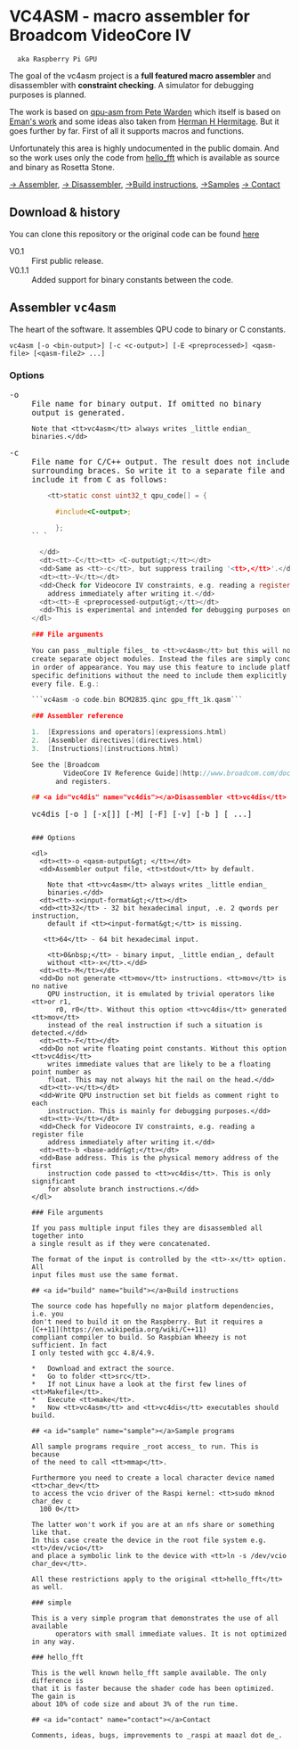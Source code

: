 # VC4ASM - macro assembler for Broadcom VideoCore IV

      aka Raspberry Pi GPU

The goal of the vc4asm project is a **full featured
        macro assembler** and disassembler with **constraint checking**. A
      simulator for debugging purposes is planned.

The work is based on [qpu-asm from Pete
Warden](https://github.com/jetpacapp/qpu-asm) which itself is based on [Eman's
work](https://github.com/elorimer/rpi-playground/tree/master/QPU/assembler) and
some ideas also taken from [Herman H
Hermitage](https://github.com/hermanhermitage/videocoreiv-qpu).  But it goes
further by far. First of all it supports macros and functions.

Unfortunately this area is highly undocumented in the public domain. And so the
work uses only the code from
[hello_fft](https://github.com/raspberrypi/userland/tree/master/host_applications/linux/apps/hello_pi/hello_fft)
which is available as source and binary as Rosetta Stone.

[&rarr; Assembler](#vc4asm), [&rarr;
        Disassembler](#vc4dis), [&rarr;Build instructions](#build), [&rarr;Samples](#sample)
      [&rarr; Contact](#contact)

## Download &amp; history

You can clone this repository or the original code can be found 
[here](http://maazl.de/project/vc4asm/vc4asm.tar.bz2) 

<dl>
  <dt>V0.1</dt>
  <dd>First public release.</dd>
  <dt>V0.1.1</dt>
  <dd>Added support for binary constants between the code.</dd>
</dl>

## <a id="vc4asm" name="vc4asm"></a>Assembler <tt>vc4asm</tt>

The heart of the software. It assembles QPU code to binary or C
      constants.

```
vc4asm [-o <bin-output>] [-c <c-output>] [-E <preprocessed>] <qasm-file> [<qasm-file2> ...]
```

### Options

<dl>
  <dt><tt>-o <bin-output&gt; </tt></dt>
  <dd>File name for binary output. If omitted no binary output is generated.

    Note that <tt>vc4asm</tt> always writes _little endian_
    binaries.</dd>
  <dt><tt>-c <C-output&gt;</tt></dt>
  <dd>File name for C/C++ output. The result does not include surrounding
    braces. So write it to a separate file and include it from C as follows:

```C
    <tt>static const uint32_t qpu_code[] = {

      #include<C-output>;

      };
`` `

  </dd>
  <dt><tt>-C</tt><tt> <C-output&gt;</tt></dt>
  <dd>Same as <tt>-c</tt>, but suppress trailing '<tt>,</tt>'.</dd>
  <dt><tt>-V</tt></dt>
  <dd>Check for Videocore IV constraints, e.g. reading a register file
    address immediately after writing it.</dd>
  <dt><tt>-E <preprocessed-output&gt;</tt></dt>
  <dd>This is experimental and intended for debugging purposes only.</dd>
</dl>

### File arguments

You can pass _multiple files_ to <tt>vc4asm</tt> but this will not
create separate object modules. Instead the files are simply concatenated
in order of appearance. You may use this feature to include platform
specific definitions without the need to include them explicitly from
every file. E.g.:

```vc4asm -o code.bin BCM2835.qinc gpu_fft_1k.qasm```

### Assembler reference

1.  [Expressions and operators](expressions.html)
2.  [Assembler directives](directives.html)
3.  [Instructions](instructions.html)

See the [Broadcom
        VideoCore IV Reference Guide](http://www.broadcom.com/docs/support/videocore/VideoCoreIV-AG100-R.pdf) for the semantics of the instructions
      and registers.

## <a id="vc4dis" name="vc4dis"></a>Disassembler <tt>vc4dis</tt>

```
vc4dis [-o <qasm-output>] [-x[<input-format>]] [-M] [-F] [-v] [-b <base-addr>] <input-file> [<input-file2> ...]
```

### Options

<dl>
  <dt><tt>-o <qasm-output&gt; </tt></dt>
  <dd>Assembler output file, <tt>stdout</tt> by default.

    Note that <tt>vc4asm</tt> always writes _little endian_
    binaries.</dd>
  <dt><tt>-x<input-format&gt;</tt></dt>
  <dd><tt>32</tt> - 32 bit hexadecimal input, .e. 2 qwords per instruction,
    default if <tt><input-format&gt;</tt> is missing.

   <tt>64</tt> - 64 bit hexadecimal input.

    <tt>0&nbsp;</tt> - binary input, _little endian_, default
    without <tt>-x</tt>.</dd>
  <dt><tt>-M</tt></dt>
  <dd>Do not generate <tt>mov</tt> instructions. <tt>mov</tt> is no native
    QPU instruction, it is emulated by trivial operators like <tt>or r1,
      r0, r0</tt>. Without this option <tt>vc4dis</tt> generated <tt>mov</tt>
    instead of the real instruction if such a situation is detected.</dd>
  <dt><tt>-F</tt></dt>
  <dd>Do not write floating point constants. Without this option <tt>vc4dis</tt>
    writes immediate values that are likely to be a floating point number as
    float. This may not always hit the nail on the head.</dd>
  <dt><tt>-v</tt></dt>
  <dd>Write QPU instruction set bit fields as comment right to each
    instruction. This is mainly for debugging purposes.</dd>
  <dt><tt>-V</tt></dt>
  <dd>Check for Videocore IV constraints, e.g. reading a register file
    address immediately after writing it.</dd>
  <dt><tt>-b <base-addr&gt;</tt></dt>
  <dd>Base address. This is the physical memory address of the first
    instruction code passed to <tt>vc4dis</tt>. This is only significant
    for absolute branch instructions.</dd>
</dl>

### File arguments

If you pass multiple input files they are disassembled all together into
a single result as if they were concatenated.

The format of the input is controlled by the <tt>-x</tt> option. All
input files must use the same format.

## <a id="build" name="build"></a>Build instructions

The source code has hopefully no major platform dependencies, i.e. you
don't need to build it on the Raspberry. But it requires a [C++11](https://en.wikipedia.org/wiki/C++11)
compliant compiler to build. So Raspbian Wheezy is not sufficient. In fact
I only tested with gcc 4.8/4.9.

*   Download and extract the source.
*   Go to folder <tt>src</tt>.
*   If not Linux have a look at the first few lines of <tt>Makefile</tt>.
*   Execute <tt>make</tt>.
*   Now <tt>vc4asm</tt> and <tt>vc4dis</tt> executables should build.

## <a id="sample" name="sample"></a>Sample programs

All sample programs require _root access_ to run. This is because
of the need to call <tt>mmap</tt>.

Furthermore you need to create a local character device named <tt>char_dev</tt>
to access the vcio driver of the Raspi kernel: <tt>sudo mknod char_dev c
  100 0</tt>

The latter won't work if you are at an nfs share or something like that.
In this case create the device in the root file system e.g. <tt>/dev/vcio</tt>
and place a symbolic link to the device with <tt>ln -s /dev/vcio char_dev</tt>.

All these restrictions apply to the original <tt>hello_fft</tt> as well.

### simple

This is a very simple program that demonstrates the use of all available
      operators with small immediate values. It is not optimized in any way.

### hello_fft

This is the well known hello_fft sample available. The only difference is
that it is faster because the shader code has been optimized. The gain is
about 10% of code size and about 3% of the run time.

## <a id="contact" name="contact"></a>Contact

Comments, ideas, bugs, improvements to _raspi at maazl dot de_.
